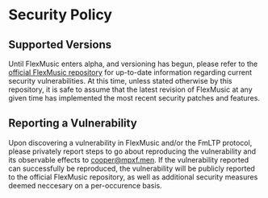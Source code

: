 # Security Policy

## Supported Versions

Until FlexMusic enters alpha, and versioning has begun, please refer to the [official FlexMusic repository](https://github.com/89mpxf/FlexMusic) for up-to-date information regarding current security vulnerabilities. At this time, unless stated otherwise by this repository, it is safe to assume that the latest revision of FlexMusic at any given time has implemented the most recent security patches and features.

## Reporting a Vulnerability

Upon discovering a vulnerability in FlexMusic and/or the FmLTP protocol, please privately report steps to go about reproducing the vulnerability and its observable effects to [cooper@mpxf.men](mailto:cooper@mpxf.men). If the vulnerability reported can successfully be reproduced, the vulnerability will be publicly reported to the official FlexMusic repository, as well as additional security measures deemed neccesary on a per-occurence basis.
